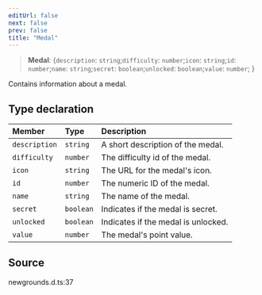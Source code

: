 ```yaml
---
editUrl: false
next: false
prev: false
title: "Medal"
---
```


> **Medal**: \{`description`: `string`;`difficulty`: `number`;`icon`: `string`;`id`: `number`;`name`: `string`;`secret`: `boolean`;`unlocked`: `boolean`;`value`: `number`;  }

Contains information about a medal.

## Type declaration

| Member | Type | Description |
| :------ | :------ | :------ |
| `description` | `string` | A short description of the medal. |
| `difficulty` | `number` | The difficulty id of the medal. |
| `icon` | `string` | The URL for the medal's icon. |
| `id` | `number` | The numeric ID of the medal. |
| `name` | `string` | The name of the medal. |
| `secret` | `boolean` | Indicates if the medal is secret. |
| `unlocked` | `boolean` | Indicates if the medal is unlocked. |
| `value` | `number` | The medal's point value. |

## Source

newgrounds.d.ts:37

